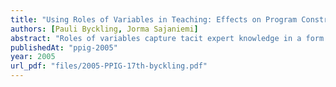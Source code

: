 ```yaml
---
title: "Using Roles of Variables in Teaching: Effects on Program Construction"
authors: [Pauli Byckling, Jorma Sajaniemi]
abstract: "Roles of variables capture tacit expert knowledge in a form that can, e.g., be taught in introductory programming courses. A role describes some stereotypic use of variables, and only ten roles are needed to cover 99 % of all variables in novice-level procedural programs. This paper presents the results from a protocol analysis of program creation tasks in an experiment where roles were introduced to novices learning Pascal programming. Students were divided into three groups that were instructed differently: in the traditional way with no treatment of roles; using roles throughout the course; and using a role-based program animator in addition to using roles in teaching. The results suggest that the use of the program animator increases novices’ ability to apply data-related programming plans in program construction and thus increases programming skill. Plan knowledge and use is analyzed using a new model that is based on Rist’s theory of schema expansion."
publishedAt: "ppig-2005"
year: 2005
url_pdf: "files/2005-PPIG-17th-byckling.pdf"
---
```

